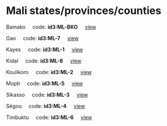 # Mali states/provinces/counties
Bamako&nbsp;&nbsp;&nbsp;&nbsp;&nbsp;code: **id3:ML-BKO**&nbsp;&nbsp;&nbsp;&nbsp;&nbsp;[view](../export/geojson/medium/id3/ml/bko.geojson)&nbsp;&nbsp;&nbsp;&nbsp;&nbsp;


Gao&nbsp;&nbsp;&nbsp;&nbsp;&nbsp;code: **id3:ML-7**&nbsp;&nbsp;&nbsp;&nbsp;&nbsp;[view](../export/geojson/medium/id3/ml/7.geojson)&nbsp;&nbsp;&nbsp;&nbsp;&nbsp;


Kayes&nbsp;&nbsp;&nbsp;&nbsp;&nbsp;code: **id3:ML-1**&nbsp;&nbsp;&nbsp;&nbsp;&nbsp;[view](../export/geojson/medium/id3/ml/1.geojson)&nbsp;&nbsp;&nbsp;&nbsp;&nbsp;


Kidal&nbsp;&nbsp;&nbsp;&nbsp;&nbsp;code: **id3:ML-8**&nbsp;&nbsp;&nbsp;&nbsp;&nbsp;[view](../export/geojson/medium/id3/ml/8.geojson)&nbsp;&nbsp;&nbsp;&nbsp;&nbsp;


Koulikoro&nbsp;&nbsp;&nbsp;&nbsp;&nbsp;code: **id3:ML-2**&nbsp;&nbsp;&nbsp;&nbsp;&nbsp;[view](../export/geojson/medium/id3/ml/2.geojson)&nbsp;&nbsp;&nbsp;&nbsp;&nbsp;


Mopti&nbsp;&nbsp;&nbsp;&nbsp;&nbsp;code: **id3:ML-5**&nbsp;&nbsp;&nbsp;&nbsp;&nbsp;[view](../export/geojson/medium/id3/ml/5.geojson)&nbsp;&nbsp;&nbsp;&nbsp;&nbsp;


Sikasso&nbsp;&nbsp;&nbsp;&nbsp;&nbsp;code: **id3:ML-3**&nbsp;&nbsp;&nbsp;&nbsp;&nbsp;[view](../export/geojson/medium/id3/ml/3.geojson)&nbsp;&nbsp;&nbsp;&nbsp;&nbsp;


Ségou&nbsp;&nbsp;&nbsp;&nbsp;&nbsp;code: **id3:ML-4**&nbsp;&nbsp;&nbsp;&nbsp;&nbsp;[view](../export/geojson/medium/id3/ml/4.geojson)&nbsp;&nbsp;&nbsp;&nbsp;&nbsp;


Timbuktu&nbsp;&nbsp;&nbsp;&nbsp;&nbsp;code: **id3:ML-6**&nbsp;&nbsp;&nbsp;&nbsp;&nbsp;[view](../export/geojson/medium/id3/ml/6.geojson)&nbsp;&nbsp;&nbsp;&nbsp;&nbsp;

